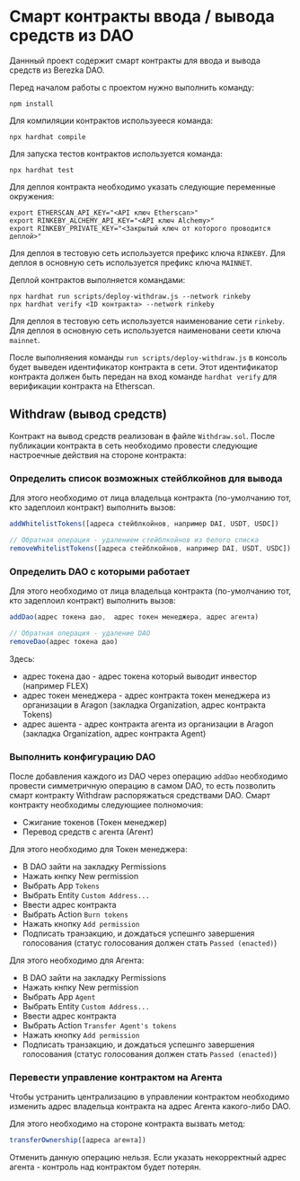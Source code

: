 # Смарт контракты ввода / вывода средств из DAO

Даннный проект содержит смарт контракты для ввода и вывода средств из Berezka DAO. 

Перед началом работы с проектом нужно выполнить команду:

```shell
npm install
```

Для компиляции контрактов используееся команда:

```shell
npx hardhat compile
```

Для запуска тестов контрактов используется команда:

```shell
npx hardhat test
```

Для деплоя контракта необходимо указать следующие переменные окружения:

```shell
export ETHERSCAN_API_KEY="<API ключ Etherscan>"
export RINKEBY_ALCHEMY_API_KEY="<API ключ Alchemy>"
export RINKEBY_PRIVATE_KEY="<Закрытый ключ от которого проводится деплой>"
```

Для деплоя в тестовую сеть используется префикс ключа `RINKEBY`. Для деплоя в основную сеть используется префикс ключа `MAINNET`.

Деплой контрактов выполняется командами:

```shell
npx hardhat run scripts/deploy-withdraw.js --network rinkeby
npx hardhat verify <ID контракта> --network rinkeby
```

Для деплоя в тестовую сеть используется наименование сети `rinkeby`. Для деплоя в основную сеть используется наименовани сеети ключа `mainnet`.

После выполняения команды `run scripts/deploy-withdraw.js` в консоль будет выведен идентификатор контракта в сети. Этот идентификатор контракта должен быть передан на вход команде `hardhat verify` для верификации контракта на Etherscan.

## Withdraw (вывод средств)

Контракт на вывод средств реализован в файле `Withdraw.sol`. После публикации контракта в сеть необходимо провести следующие настроечные действия на стороне контракта:

### Определить список возможных стейблкойнов для вывода

Для этого необходимо от лица владельца контракта (по-умолчанию тот, кто задеплоил контракт) выполнить вызов:

```js
addWhitelistTokens([адреса стейблкойнов, например DAI, USDT, USDC])

// Обратная операция - удалением стейблкойнов из белого списка
removeWhitelistTokens([адреса стейблкойнов, например DAI, USDT, USDC])
```

### Определить DAO с которыми работает 

Для этого необходимо от лица владельца контракта (по-умолчанию тот, кто задеплоил контракт) выполнить вызов:

```js
addDao(адрес токена дао,  адрес токен менеджера, адрес агента)

// Обратная операция - удаление DAO
removeDao(адрес токена дао)
```

Здесь:

 - адрес токена дао -  адрес токена который выводит инвестор (например FLEX)
 - адрес токен менеджера - адрес контракта токен менеджера из организации в Aragon (закладка Organization, адрес контракта Tokens)
 - адрес ашента - адрес контракта агента из организации в Aragon (закладка Organization, адрес контракта Agent)

### Выполнить конфигурацию DAO

После добавления каждого из DAO через операцию `addDao` необходимо провести симметричную операцию в самом DAO, то есть позволить смарт контракту Withdraw распоряжаться средствами DAO. Смарт контракту необходимы следующиее полномочия:

 - Сжигание токенов (Токен менеджер)
 - Перевод средств с агента (Агент)

Для этого необходимо для Токен менеджера:

 - В DAO зайти на закладку Permissions
 - Нажать кнпку New permission
 - Выбрать App `Tokens`
 - Выбрать Entity `Custom Address...`
 - Ввести адрес контракта
 - Выбрать Action `Burn tokens`
 - Нажать кнопку `Add permission`
 - Подписать транзакцию, и дождаться успешнго завершения голосования (статус голосования должен стать `Passed (enacted)`)

Для этого необходимо для Агента:

 - В DAO зайти на закладку Permissions
 - Нажать кнпку New permission
 - Выбрать App `Agent`
 - Выбрать Entity `Custom Address...`
 - Ввести адрес контракта
 - Выбрать Action `Transfer Agent's tokens`
 - Нажать кнопку `Add permission`
 - Подписать транзакцию, и дождаться успешнго завершения голосования (статус голосования должен стать `Passed (enacted)`)

### Перевести управление контрактом на Агента

Чтобы устранить централизацию в управлении контрактом необходимо изменить адрес владельца контракта на адрес Агента какого-либо DAO.

Для этого необходимо на стороне контракта вызвать метод:

```js
transferOwnership([адреса агента])
```

Отменить данную операцию нельзя. Если указать некорректный адрес агента - контроль над контрактом будет потерян.